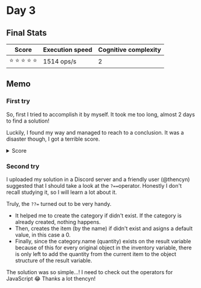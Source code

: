 # Day 3

## Final Stats

<div align="center">

  | Score | Execution speed | Cognitive complexity |
  | - | - | - |
  | ⭐ ⭐ ⭐ ⭐ ⭐ | 1514 ops/s | 2 |
  
</div>

## Memo

### First try

So, first I tried to accomplish it by myself. It took me too long, almost 2 days to find a solution!

Luckily, I found my way and managed to reach to a conclusion. It was a disaster though, I got a terrible score.

<details>
  <summary>Score</summary>

<div align="center">

| Score | Execution speed | Cognitive complexity |
| - | - | - |
| ⭐ ⭐ | 1295 ops/s | 4 |

</div>

</details>



### Second try

I uploaded my solution in a Discord server and a friendly user (@thencyn) suggested that I should
take a look at the `?==`operator. Honestly I don't recall studying it, so I will learn a lot about it.

Truly, the `??=` turned out to be very handy. 

- It helped me to create the category if didn't exist. If the category is already created, nothing happens.
- Then, creates the item (by the name) if didn't exist and asigns a default value, in this case a 0.
- Finally, since the category.name (quantity) exists on the result variable because of this for every original object in the inventory variable, there is only left to add the quantity from the current item to the object structure of the result variable.

The solution was so simple...! I need to check out the operators for JavaScript 😂 Thanks a lot thencyn!